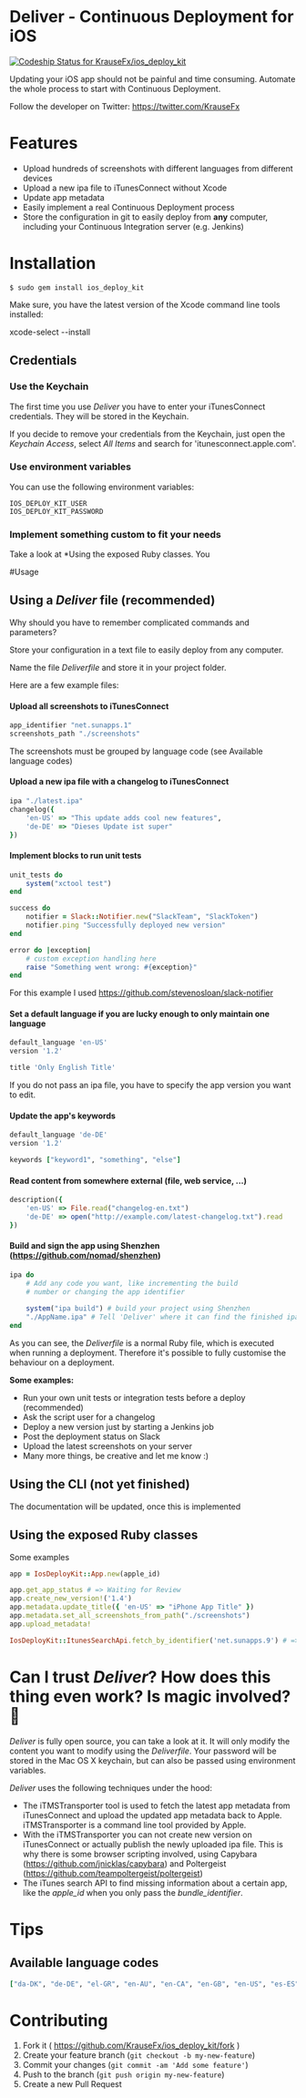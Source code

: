 Deliver - Continuous Deployment for iOS
============

[ ![Codeship Status for KrauseFx/ios_deploy_kit](https://codeship.io/projects/c9f92850-25fe-0132-5601-76bec1757a7f/status)](https://codeship.io/projects/37295)

Updating your iOS app should not be painful and time consuming. Automate the 
whole process to start with Continuous Deployment.

Follow the developer on Twitter: https://twitter.com/KrauseFx

# Features
- Upload hundreds of screenshots with different languages from different devices
- Upload a new ipa file to iTunesConnect without Xcode
- Update app metadata
- Easily implement a real Continuous Deployment process
- Store the configuration in git to easily deploy from **any** computer, including your Continuous Integration server (e.g. Jenkins)

# Installation

    $ sudo gem install ios_deploy_kit

Make sure, you have the latest version of the Xcode command line tools installed:

  xcode-select --install

## Credentials

### Use the Keychain
The first time you use *Deliver* you have to enter your iTunesConnect 
credentials. They will be stored in the Keychain. 

If you decide to remove your
credentials from the Keychain, just open the *Keychain Access*, select 
*All Items* and search for 'itunesconnect.apple.com'.

### Use environment variables
You can use the following environment variables:

    IOS_DEPLOY_KIT_USER
    IOS_DEPLOY_KIT_PASSWORD
    
### Implement something custom to fit your needs
Take a look at *Using the exposed Ruby classes. You

#Usage

## Using a *Deliver* file (recommended)
Why should you have to remember complicated commands and parameters?

Store your configuration in a text file to easily deploy from any computer.

Name the file *Deliverfile* and store it in your project folder.

Here are a few example files:
#### Upload all screenshots to iTunesConnect
```ruby
app_identifier "net.sunapps.1"
screenshots_path "./screenshots"
```
The screenshots must be grouped by language code (see Available language codes)

#### Upload a new ipa file with a changelog to iTunesConnect
```ruby
ipa "./latest.ipa"
changelog({
    'en-US' => "This update adds cool new features",
    'de-DE' => "Dieses Update ist super"
})
```

#### Implement blocks to run unit tests
```ruby
unit_tests do
    system("xctool test")
end

success do
    notifier = Slack::Notifier.new("SlackTeam", "SlackToken")
    notifier.ping "Successfully deployed new version"
end

error do |exception|
    # custom exception handling here
    raise "Something went wrong: #{exception}"    
end
```
For this example I used https://github.com/stevenosloan/slack-notifier


#### Set a default language if you are lucky enough to only maintain one language
```ruby
default_language 'en-US'
version '1.2'

title 'Only English Title'
```
If you do not pass an ipa file, you have to specify the app version you want to edit.

#### Update the app's keywords
```ruby
default_language 'de-DE'
version '1.2'

keywords ["keyword1", "something", "else"]
```

#### Read content from somewhere external (file, web service, ...)
```ruby
description({
    'en-US' => File.read("changelog-en.txt")
    'de-DE' => open("http://example.com/latest-changelog.txt").read
})
```

#### Build and sign the app using Shenzhen (https://github.com/nomad/shenzhen)
```ruby
ipa do
    # Add any code you want, like incrementing the build 
    # number or changing the app identifier
  
    system("ipa build") # build your project using Shenzhen
    "./AppName.ipa" # Tell 'Deliver' where it can find the finished ipa file
end
```
    
As you can see, the *Deliverfile* is a normal Ruby file, which is executed when
running a deployment. Therefore it's possible to fully customise the behaviour
on a deployment. 

**Some examples:**

- Run your own unit tests or integration tests before a deploy (recommended)
- Ask the script user for a changelog
- Deploy a new version just by starting a Jenkins job
- Post the deployment status on Slack
- Upload the latest screenshots on your server
- Many more things, be creative and let me know :)
    
## Using the CLI (not yet finished)
The documentation will be updated, once this is implemented

## Using the exposed Ruby classes
Some examples
```ruby
app = IosDeployKit::App.new(apple_id)

app.get_app_status # => Waiting for Review
app.create_new_version!('1.4')
app.metadata.update_title({ 'en-US' => "iPhone App Title" })
app.metadata.set_all_screenshots_from_path("./screenshots")
app.upload_metadata!

IosDeployKit::ItunesSearchApi.fetch_by_identifier('net.sunapps.9') # => Fetches public metadata
```    

# Can I trust *Deliver*? How does this thing even work? Is magic involved? 🎩
*Deliver* is fully open source, you can take a look at it. It will only modify the content you want to modify using the *Deliverfile*. Your password will be stored in the Mac OS X keychain, but can also be passed using environment variables.

*Deliver* uses the following techniques under the hood:

- The iTMSTransporter tool is used to fetch the latest app metadata from iTunesConnect and upload the updated app metadata back to Apple. iTMSTransporter is a command line tool provided by Apple.
- With the iTMSTransporter you can not create new version on iTunesConnect or actually publish the newly uploaded ipa file. This is why there is some browser scripting involved, using Capybara (https://github.com/jnicklas/capybara) and Poltergeist (https://github.com/teampoltergeist/poltergeist)
- The iTunes search API to find missing information about a certain app, like the *apple_id* when you only pass the *bundle_identifier*. 

# Tips
## Available language codes
```ruby
["da-DK", "de-DE", "el-GR", "en-AU", "en-CA", "en-GB", "en-US", "es-ES", "es-MX", "fi-FI", "fr-CA", "fr-FR", "id-ID", "it-IT", "ja-JP", "ko-KR", "ms-MY", "nl-NL", "no-NO", "pt-BR", "pt-PT", "ru-RU", "sv-SE", "th-TH", "tr-TR", "vi-VI", "cmn-Hans", "zh_CN", "cmn-Hant"]
```
    


# Contributing

1. Fork it ( https://github.com/KrauseFx/ios_deploy_kit/fork )
2. Create your feature branch (`git checkout -b my-new-feature`)
3. Commit your changes (`git commit -am 'Add some feature'`)
4. Push to the branch (`git push origin my-new-feature`)
5. Create a new Pull Request
